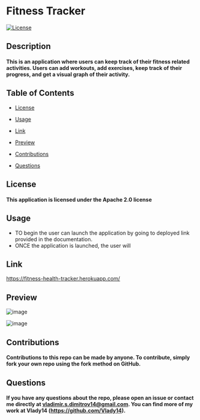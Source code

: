 # Fitness Tracker

[![License](https://img.shields.io/badge/License-Apache%202.0-blue.svg)](https://opensource.org/licenses/Apache-2.0)

## Description

#### This is an application where users can keep track of their fitness related activities. Users can add workouts, add exercises, keep track of their progress, and get a visual graph of their activity.

## Table of Contents

* [License](#license)

* [Usage](#usage)

* [Link](#link)

* [Preview](#preview)

* [Contributions](#contributions)

* [Questions](#questions)

## License

#### This application is licensed under the Apache 2.0 license

## Usage

*  TO begin the user can launch the application by going to deployed link provided in the documentation.
*  ONCE the application is launched, the user will

## Link

https://fitness-health-tracker.herokuapp.com/

## Preview
![image](https://user-images.githubusercontent.com/71519918/103330212-16ffaf00-4a26-11eb-904e-07cd875956bd.png)

![image](https://user-images.githubusercontent.com/71519918/103330237-31d22380-4a26-11eb-964e-2cca8275ccd9.png)

## Contributions

#### Contributions to this repo can be made by anyone. To contribute, simply fork your own repo using the fork method on GitHub.

## Questions

#### If you have any questions about the repo, please open an issue or contact me directly at vladimir.s.dimitrov14@gmail.com. You can find more of my work at Vlady14 (https://github.com/Vlady14).